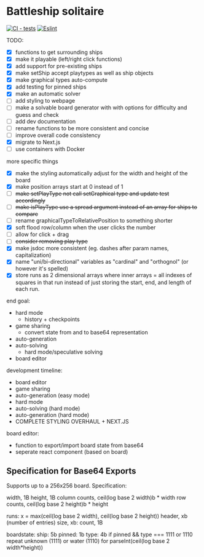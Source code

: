# Battleship solitaire

[![CI - tests](https://github.com/lgrom/battleship-solitare/actions/workflows/jest.yml/badge.svg)](https://github.com/lgrom/battleship-solitare/actions/workflows/jest.yml) [![Eslint](https://github.com/lgrom/battleship-solitare/actions/workflows/eslint.yml/badge.svg)](https://github.com/lgrom/battleship-solitare/actions/workflows/eslint.yml)

TODO:

- [X] functions to get surrounding ships
- [X] make it playable (left/right click functions)
- [X] add support for pre-existing ships
- [X] make setShip accept playtypes as well as ship objects
- [X] make graphical types auto-compute
- [X] add testing for pinned ships
- [X] make an automatic solver
- [ ] add styling to webpage
- [ ] make a solvable board generator with with options for difficulty and guess and check
- [ ] add dev documentation
- [ ] rename functions to be more consistent and concise
- [ ] improve overall code consistency
- [X] migrate to Next.js
- [ ] use containers with Docker

more specific things

- [X] make the styling automatically adjust for the width and height of the board
- [X] make position arrays start at 0 instead of 1
- [ ] ~~make setPlayType not call setGraphical type and update test accordingly~~
- [ ] ~~make isPlayType use a spread argument instead of an array for ships to compare~~
- [ ] rename graphicalTypeToRelativePosition to something shorter
- [X] soft flood row/column when the user clicks the number
- [ ] allow for click + drag
- [ ] ~~consider removing play type~~
- [X] make jsdoc more consistent (eg. dashes after param names, capitalization)
- [X] name "uni/bi-directional" variables as "cardinal" and "orthognol" (or however it's spelled)
- [X] store runs as 2 dimensional arrays where inner arrays = all indexes of squares in that run instead of just storing the start, end, and length of each run.

end goal:

- hard mode
  - history + checkpoints
- game sharing
  - convert state from and to base64 representation
- auto-generation
- auto-solving
  - hard mode/speculative solving
- board editor

development timeline:

- board editor
- game sharing
- auto-generation (easy mode)
- hard mode
- auto-solving (hard mode)
- auto-generation (hard mode)
- COMPLETE STYLING OVERHAUL + NEXT.JS

board editor:

- function to export/import board state from base64
- seperate react component (based on board)

## Specification for Base64 Exports

Supports up to a 256x256 board.
Specification:

width, 1B
height, 1B
column counts, ceil(log base 2 width)b \* width
row counts, ceil(log base 2 height)b \* height

runs:
  x = max(ceil(log base 2 width), ceil(log base 2 height))
  header, xb (number of entries)
  size, xb: count, 1B

boardstate:
  ship: 5b
    pinned: 1b
    type: 4b
  if pinned && type === 1111 or 1110
    repeat unknown (1111) or water (1110) for parseInt(ceil(log base 2 width*height))
